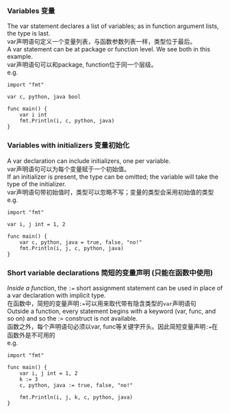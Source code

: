 ### Variables 变量
The var statement declares a list of variables; as in function argument lists, the type is last.      
var声明语句定义一个变量列表，与函数参数列表一样，类型位于最后。    
A var statement can be at package or function level. We see both in this example.    
var声明语句可以和package, function位于同一个层级。       
e.g.
```golang
import "fmt"

var c, python, java bool

func main() {
	var i int
	fmt.Println(i, c, python, java)
}
```

### Variables with initializers 变量初始化
A var declaration can include initializers, one per variable.        
var声明语句可以为每个变量赋于一个初始值。      
If an initializer is present, the type can be omitted; the variable will take the type of the initializer.      
var声明语句带初始值时，类型可以忽略不写；变量的类型会采用初始值的类型      
e.g.
```golang
import "fmt"

var i, j int = 1, 2

func main() {
	var c, python, java = true, false, "no!"
	fmt.Println(i, j, c, python, java)
}
```

### Short variable declarations 简短的变量声明 (只能在函数中使用)
*Inside a function*, the `:=` short assignment statement can be used in place of a var declaration with implicit type.      
在函数中，简短的变量声明`:=`可以用来取代带有隐含类型的`var`声明语句           
Outside a function, every statement begins with a keyword (var, func, and so on) and so the := construct is not available.      
函数之外，每个声明语句必须以var, func等关键字开头。因此简短变量声明`:=`在函数外是不可用的     
e.g.
```golang
import "fmt"

func main() {
	var i, j int = 1, 2
	k := 3
	c, python, java := true, false, "no!"

	fmt.Println(i, j, k, c, python, java)
}
```








